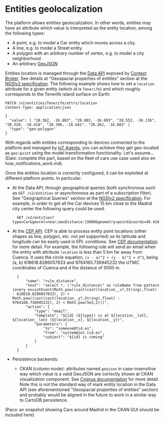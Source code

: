 # Entities geolocalization

The platform allows entities geolocalization. In other words, entities may have an attribute which 
value is interpreted as the entity location, among the following types:

- A point, e.g. to model a Car entity which moves across a city.
- A line, e.g. to model a Street entity
- A polygon with an arbitrary number of vertex, e.g. to model a city neighborhood
- An arbitrary [GeoJSON](http://geojson.org)

Entities location is managed through the [Data API](../data_api.md) exposed by [Context Broker](../context_broker.md). See details at "Geospacial properties of entities" section at the [NGSIv2 specification](http://telefonicaid.github.io/fiware-orion/api/v2/stable/). The following example
shows how to set a `location` attribute for a given entity (which id is `Tenerife`) and which roughly corresponds to the Tenerife island surface
on Earth:

    PATCH /v2/entities/Tenerife/attrs/location
    Content-Type: application/json

    {
      "value": [ "28.362, -16.883", "28.003, -16.693", "28.552, -16.136", "28.520, -16.418", "28.396, -16.641", "28.362, -16.883" ]
      "type": "geo:polygon"
    }


With regards with entities corresponding to devices connected to the platform and managed by [IoT Agents](../device_gateway.md), you can achieve
they get geo-located as `geo:point` using the model transformation functionality. Let's assume... (Dani: complete this part, based on the fleet of cars 
use case used also en how_notifications_work.md).

Once the entities location is correctly configured, it can be exploited at different platform points. In particular:

- At the Data API, through geographical queries (both synchronous such as
  `GET /v2/entities` or asynchronous as part of a subscription filter). See "Geographical Queries" section at the [NGSIv2 specification](http://telefonicaid.github.io/fiware-orion/api/v2/stable/). For example, in order to get all the Car devices 15 km close to the Madrid city center the
  following query could be used.

        GET /v2/entities?type=Car&georel=near;maxDistance:15000&geometry=point&coords=40.418889,-3.691944 

- At the [CEP API](../cep_api.md). CEP is able to process entity point locations
  (other shapes as line, polygon, etc. not yet supported) so its latitude and
  longitude can be easily used in EPL conditions. See [CEP documentation](https://github.com/telefonicaid/perseo-fe/blob/master/documentation/plain_rules.md#location-fields) for more detail. For example, the following rule will send an email when the entity with attribute `location` is 
  less than 5 km far away from Cuenca. It uses the circle equation, `(x - a)^2 + (y - b)^2 = d^2`, being (a, b) 618618.8286057833 and 
  9764160.736945232 the UTMC coordinates of Cuenca and d the distance of 5000 m.

		{
		    "name": "rule_distance",
		    "text": "select *, \"rule_distance\" as ruleName from pattern [every ev=iotEvent(Math.pow((cast(cast(location__x?,String),float) - 618618.8286057833), 2) + Math.pow((cast(cast(location__y?,String),float) - 9764160.736945232), 2) < Math.pow(5e3,2))]",
		    "action": {
		        "type": "email",
		        "template": "${id} (${type}) is at ${location__lat}, ${location__lon} (${location__x}, ${location__y})",
		        "parameters": {
		            "to": "someone@tid.es",
		            "from": "system@iot.tid.es",
		            "subject": "${id} is coming"
		        }
		    }
		} 

- Persistence backends:
  - CKAN (column mode): attributes named `geojson` in case-insensitive way which value is
    a valid GeoJSON are correctly shown at CKAN visualization component. See [Cygnus documentation](http://fiware-cygnus.readthedocs.io/en/master/cygnus-ngsi/xxxx) for more detail. Note this is
    not the standard way of mark entity location in the Data API (see aforementioned "Geospacial properties of entities" section) and probably would be aligned in the
    future to work in a similar way to CartoDB persistence.

(Paco: an snapshot showing Cars around Madrid in the CKAN GUI should be included here)


<!--
To include in the Persisente backends section, once CartoDB sink would be ready for production usage:

  - CartoDB. Both point and arbitrary GeoJSON location are supported and correctly persisted
    at CartoDB. See [Cygnus documentation](http://fiware-cygnus.readthedocs.io/en/master/cygnus-ngsi/flume_extensions_catalogue/ngsi_cartodb_sink/index.html#section2.3.6) for more detail.
--> 